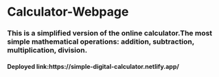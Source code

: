 # Calculator-Webpage
<h3>This is a simplified version of the online calculator.The most simple mathematical operations: addition, subtraction, multiplication, division. </h3>

<h4>Deployed link:https://simple-digital-calculator.netlify.app/</h4>
